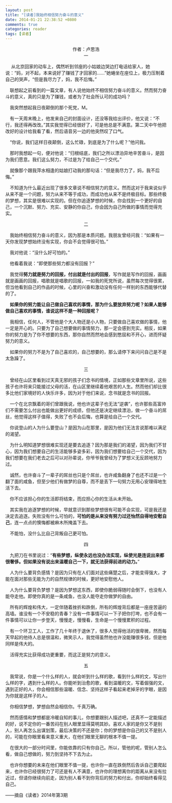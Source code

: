 ```yaml
---
layout: post
title: "[读者]我始终相信努力奋斗的意义"
date: 2014-01-21 22:38:52 +0800
comments: true
categories: reader
tags: [读者]
---
```

             
<center>作者：卢思浩</center>
<center>一</center>

&emsp; 从北京回家的动车上，偶然听到邻座的小姑娘边哭边打电话给家人，她说：“妈，对不起，本来说好了赚钱了才回家的……”她蜷坐在座位上，极力压制着自己的哭声，“但是我尽力了，妈，我不后悔。”

&emsp;联想起之前看到的一篇文章，有人说他始终不相信努力奋斗的意义。然而努力奋斗的意义，真的只是为了赚钱，或者为了社会所认可的成功吗？
<!--more-->

&emsp;我突然想起我日夜颠倒的那个死党，M。

&emsp;有一天周末晚上，他发来自己的封面设计，还没等我给出评价，他又说：“不行，我还得再改改。”其实我觉得已经很好了，可是他总是不满意。第二天中午他把改好的设计给我看了看，然后语音另一边的他突然叹了口气。

&emsp;“你说，我们这样日夜颠倒，这么忙碌，到底是为了什么呢？”他问我。

&emsp;那时我想起一句，便对他说：“归根结底，我们之所以漂泊异地辛苦奋斗，是因为我们愿意。我们这么努力，不过是为了给自己一个交代。”

&emsp;就像那个跟我萍水相逢的姑娘打动我的那句话：“但是我尽力了，妈，我不后悔。”

&emsp;不知道为什么最近出现了很多文章说不相信努力的意义。然而这对于我来说似乎从来不是一个问题，努力从来不等于成功，而成功也从来不是终极目标。那些终极的梦想，其实是很难以实现的。但在你追逐梦想的时候，你会找到一个更好的自己，一个沉默、努力、充实、安静的你自己，你会因为自己所做的事情而觉得充实。

<center>二</center>

&emsp;我始终相信努力奋斗的意义，因为那是本质问题。我朋友曾经问我：“如果有一天你发现梦想始终没有实现，你会不会觉得很可怕。”

&emsp;我对他说：“没什么好可怕的。”

&emsp;他看着我说：“即使那些努力都没有回报？”

&emsp;我觉得**努力就是努力的回报，付出就是付出的回报**，写作就是写作的回报，画画就是画画的回报，唱歌就是唱歌的回报，一如我的死党所说，虽然每次觉得很累，但当他看到自己的作品的时候，心里的兴奋和激动没有任何一样别的东西能够代替的了。

&emsp;**如果你的努力能让自己做自己喜欢的事情，那为什么要放弃努力呢？如果人能够做自己喜欢的事情，谁说这样不是一种回报呢？**

&emsp;我相信，任何人，不管他是个大人物还是小人物，只要做自己喜欢做的事情，他一定是开心的。只要为了自己想要做的事情努力，那一定会感到充实。相反，如果你的努力是为了你不想要的东西，那你自然而然地会感到憋屈和不开心，进而怀疑努力的意义。

&emsp;如果你的努力不是为了自己喜欢的，自己想要的，那么请停下来问问自己是不是太急躁了。

<center>三</center>

&emsp;曾经在山区里看到过天真无邪的孩子们念书的情境，正如那些文章里所说，这些孩子也许将来只能接过父母的活，在山区里继续着他艰苦的人生。然而他们却比很多比他们家境好的人快乐许多，因为对于他们来说，念书就是念书的回报。

&emsp;一个在北京飘着的哥们曾跟我说，他也许这辈子也无法“逆袭”，也许那些高富帅们不需要怎么付出也能做出更好的成绩，但他还是决定继续漂泊，做一个奋斗的屌丝，他觉得这样子值得，失败了也不会后悔，也算是给自己一个交代。

&emsp;你说登山的人为什么要登山？是因为山在那里，是因为他们无法言说那难以满足的渴望。

&emsp;为什么明知道梦想很难实现还是要去追逐？因为那是我们的渴望，因为我们不甘心，因为我们想要自己的生活能够多姿多彩，因为我们想要给自己一个交代，因为我们想要在我们老去之后可以对孙辈说，你爷爷我曾经为了梦想义无反顾地努力过。

&emsp;诚然，也许奋斗了一辈子的屌丝也只是个屌丝，也许咸鱼翻身了也还不过是一个翻了面的咸鱼，但至少他们有做梦的自尊，而不是丢下一句努力无用心安理得地生活下去。

&emsp;你不应该担心你的生活即将结束，而应担心你的生活从未开始。

&emsp;其实我在追逐梦想的时候，早就意识到那些梦想很有可能不会实现，可是我还是决定去追逐。失败没有什么可怕的，**可怕的是从来没有努力过还怡然自得地安慰自己**，连一点点的懊悔都被麻木所掩盖下去。

&emsp;不能怕，没什么比自己背叛自己更可怕。

<center>四</center>

&emsp;九把刀在书里说过：“**有些梦想，纵使永远也没办法实现，纵使光是连说出来都很奢侈。但如果没有说出来温暖自己一下，就无法获得前进的动力。**”

&emsp;人为什么要背负感情？是因为只有在人们面对这些痛楚之后，才能变得强大，才能在面对那些无能为力的自然规律的时候，更好地安慰他人。

&emsp;人为什么要背负梦想？是因为梦想这东西，即使你脆弱得随时会倒下，也没有人能夺走他。即使你真的是一条咸鱼，也没人能夺走你做梦的自由。

&emsp;所有的辉煌和伟大，一定伴随着挫折和跌倒，所有的辉煌背后都是一座座苦逼的高墙。谁没有一个不安稳的青春？没有一件事情可以一下子把你打垮，也不会有一件事情可以让你一步登天，慢慢走，慢慢看，生命是一个慢慢累积的过程。

&emsp;有一个环卫工人，工作了几十年终于退休了，很多人觉得他活的很卑微，然而每天早起的他待人总是很温和，微笑示人，我觉得虽然他也许没能赚很多钱，但是他同样是伟大的。

&emsp;活得充实比获得成功更重要，而这正是努力的意义。

<center>五</center>

&emsp;我常说，你是一个什么样的人，就会听到什么样的歌，看到什么样的文，写出什么样的字，遇到什么样的人。你能听到治愈的歌，看到温暖的文，写着倔强的文，遇到正好的人，你会相信那些温暖、信念、坚持这样子看起来老掉牙的字眼，是因为你就是这样子的人。

&emsp;你相信梦想，梦想自然会相信你。千真万确。

&emsp;然而感情和梦想都是冷暖自知的事儿，你想要跟别人描述吧，还真不一定能描述的好，说不定你的一番苦闷在别人眼里显得莫明其妙。喜欢人家的是你又不是别人，别人再怎么出谋划策，最后决策的不还是你；你的梦想是你自己的又不是别人的，可能在你眼里看来意义重大，在他们眼里无聊的根本不值一提。

&emsp;在很大的一部分时间里，你能依靠的只有你自己。所以，管他的呢，管别人怎么看，做自己想做的，努力到坚持不下去为止。

&emsp;也许你想要的未来在他们眼里不值一提，也许你一直在跌倒然后告诉自己要爬起来，也许你已经很努力了可还是有人不满意，也许你的理想离你的距离从来没有拉近过，但请你继续向前走，因为别人看不到你背后的努力和付出，你却始终看得见自己。


——摘自《读者》2014年第3期
